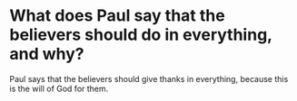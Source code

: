 # What does Paul say that the believers should do in everything, and why?

Paul says that the believers should give thanks in everything, because this is the will of God for them.
